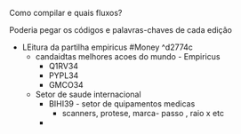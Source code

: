 Como compilar e quais fluxos?

Poderia pegar os códigos e palavras-chaves de cada edição

- LEitura da partilha empiricus #Money ^d2774c
    - candaidtas melhores acoes do mundo - Empiricus
        - Q1RV34
        - PYPL34
        - GMCO34
    - Setor de saude internacional
        - BIHI39  - setor de quipamentos medicas
            - scanners, protese, marca- passo , raio x etc
        - 